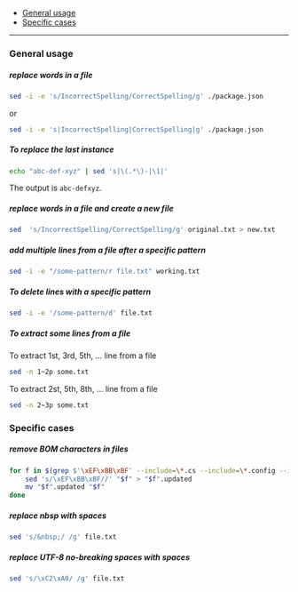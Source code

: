 - [General usage](#general-usage)
- [Specific cases](#specific-cases)
____

### General usage

##### replace words in a file

```sh
sed -i -e 's/IncorrectSpelling/CorrectSpelling/g' ./package.json
```

or

```sh
sed -i -e 's|IncorrectSpelling|CorrectSpelling|g' ./package.json
```

##### To replace the last instance

```sh
echo "abc-def-xyz" | sed 's|\(.*\)-|\1|'
```

The output is `abc-defxyz`.

##### replace words in a file and create a new file

```sh
sed  's/IncorrectSpelling/CorrectSpelling/g' original.txt > new.txt
```

##### add multiple lines from a file after a specific pattern

```sh
sed -i -e "/some-pattern/r file.txt" working.txt
```

##### To delete lines with a specific pattern

```sh
sed -i -e '/some-pattern/d' file.txt
```

##### To extract some lines from a file

To extract 1st, 3rd, 5th, ... line from a file

```sh
sed -n 1~2p some.txt
```

To extract 2st, 5th, 8th, ... line from a file

```sh
sed -n 2~3p some.txt
```

### Specific cases

##### remove BOM characters in files

```sh
for f in $(grep $'\xEF\xBB\xBF' --include=\*.cs --include=\*.config --include=\*.js -rl .); do
	sed 's/\xEF\xBB\xBF//' "$f" > "$f".updated
	mv "$f".updated "$f"
done
```

##### replace nbsp with spaces

```sh
sed 's/&nbsp;/ /g' file.txt
```

##### replace UTF-8 no-breaking spaces with spaces

```sh
sed 's/\xC2\xA0/ /g' file.txt
```

